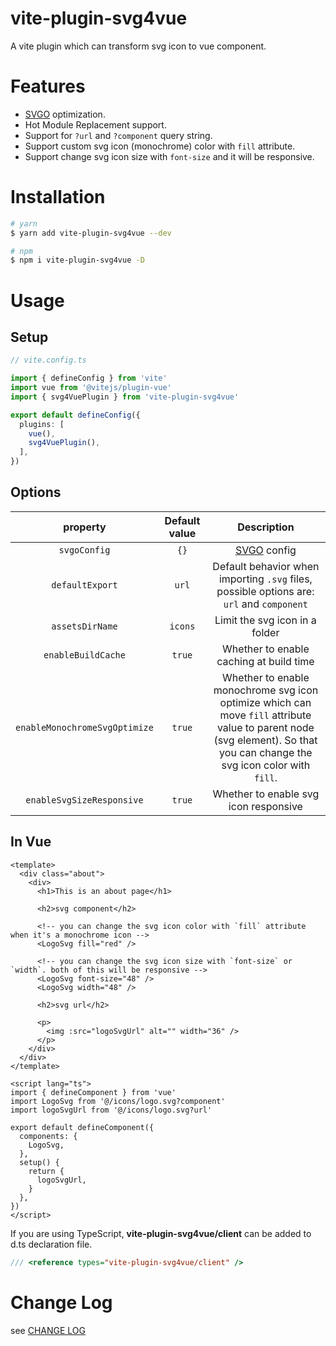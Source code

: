 # vite-plugin-svg4vue

A vite plugin which can transform svg icon to vue component.

# Features

- [SVGO](https://github.com/svg/svgo) optimization.
- Hot Module Replacement support.
- Support for `?url` and `?component` query string.
- Support custom svg icon (monochrome) color with `fill` attribute.
- Support change svg icon size with `font-size` and it will be responsive.

# Installation

```bash
# yarn
$ yarn add vite-plugin-svg4vue --dev

# npm
$ npm i vite-plugin-svg4vue -D
```

# Usage
## Setup

```ts
// vite.config.ts

import { defineConfig } from 'vite'
import vue from '@vitejs/plugin-vue'
import { svg4VuePlugin } from 'vite-plugin-svg4vue'

export default defineConfig({
  plugins: [
    vue(),
    svg4VuePlugin(),
  ],
})
```

## Options

| property | Default value | Description |
| :---: | :---: | :---: |
| `svgoConfig` | `{}` | [SVGO](https://github.com/svg/svgo) config |
| `defaultExport` | `url` | Default behavior when importing `.svg` files, possible options are: `url` and `component` |
| `assetsDirName` | `icons` | Limit the svg icon in a folder |
| `enableBuildCache` | `true` | Whether to enable caching at build time |
| `enableMonochromeSvgOptimize` | `true` | Whether to enable monochrome svg icon optimize which can move `fill` attribute value to parent node (svg element). So that you can change the svg icon color with `fill`. |
| `enableSvgSizeResponsive` | `true` | Whether to enable svg icon responsive  |


## In Vue

```vue
<template>
  <div class="about">
    <div>
      <h1>This is an about page</h1>

      <h2>svg component</h2>

      <!-- you can change the svg icon color with `fill` attribute when it's a monochrome icon -->
      <LogoSvg fill="red" />

      <!-- you can change the svg icon size with `font-size` or `width`. both of this will be responsive -->
      <LogoSvg font-size="48" />
      <LogoSvg width="48" />

      <h2>svg url</h2>

      <p>
        <img :src="logoSvgUrl" alt="" width="36" />
      </p>
    </div>
  </div>
</template>

<script lang="ts">
import { defineComponent } from 'vue'
import LogoSvg from '@/icons/logo.svg?component'
import logoSvgUrl from '@/icons/logo.svg?url'

export default defineComponent({
  components: {
    LogoSvg,
  },
  setup() {
    return {
      logoSvgUrl,
    }
  },
})
</script>
```

If you are using TypeScript, **vite-plugin-svg4vue/client** can be added to d.ts declaration file.

``` ts
/// <reference types="vite-plugin-svg4vue/client" />
```

# Change Log

see <a href="./CHANGELOG.md" target="_blank">CHANGE LOG</a>
